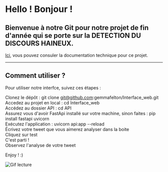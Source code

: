# Hello ! Bonjour ! 

## Bienvenue à notre Git pour notre projet de fin d'année qui se porte sur la DETECTION DU DISCOURS HAINEUX. 

[Ici](https://github.com/gemmafelton/Interface_web/blob/main/Documentation_technique.md), vous pouvez consuler la documentation technique pour ce projet. 

___________

## Comment utiliser ? 
Pour utiliser notre interfce, suivez ces étapes :

Clonez le dépôt : git clone git@github.com:gemmafelton/Interface_web.git </br>
Accedez au projet en local : cd Interface_web </br>
Accédez au dossier API : cd API </br>
Assurez vous d'avoir FastApi installé sur votre machine, sinon faites : pip install fastapi uvicorn </br>
Exécutez l'application : uvicorn api:app --reload </br>
Écrivez votre tweet que vous aimerez analyser dans la boite </br>
Cliquez sur test </br>
C'est parti !  </br>
Observez l'analyse de votre tweet </br>

Enjoy ! :) </br>

![Gif lecture](https://media.giphy.com/media/12yjKJaLB7DuG4/giphy.gif?cid=ecf05e4728zpvk2hulbt5dcpx6r74np5a15bdvbrvgkqxed8&ep=v1_gifs_search&rid=giphy.gif&ct=g)

